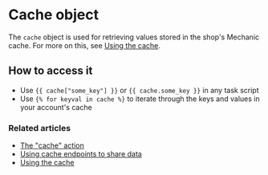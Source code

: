 # Cache object

The `cache` object is used for retrieving values stored in the shop's Mechanic cache. For more on this, see [Using the cache](../../../platform/mechanic-cache.md).

## How to access it

* Use `{{ cache["some_key"] }}` or  `{{ cache.some_key }}` in any task script
* Use `{% for keyval in cache %}` to iterate through the keys and values in your account's cache

### Related articles

* [The "cache" action](../../../core-concepts/actions/action-types/cache.md)
* [Using cache endpoints to share data](../../../platform/cache-endpoints.md)
* [Using the cache](../../../platform/mechanic-cache.md)

